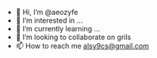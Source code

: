 - 👋 Hi, I’m @aeozyfe
- 👀 I’m interested in ...
- 🌱 I’m currently learning ...
- 💞️ I’m looking to collaborate on grils 
- 📫 How to reach me alsy9cs@gmail.com

<!---
aeozyfe/aeozyfe is a ✨ special ✨ repository because its `README.md` (this file) appears on your GitHub profile.
You can click the Preview link to take a look at your changes.
--->
